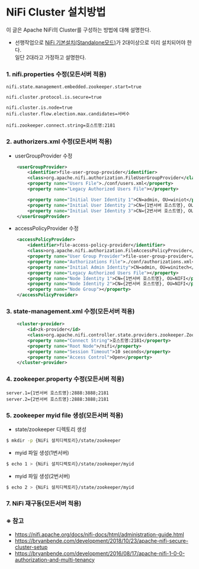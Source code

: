 # NiFi Cluster 설치방법
이 글은 Apache NiFi의 Cluster를 구성하는 방법에 대해 설명한다. <br/>
- 선행작업으로 [NiFi 기본설치(Standalone모드)](./tutorial_install.md)가 2대이상으로 미리 설치되어야 한다.<br/>
일단 2대라고 가정하고 설명한다.

### 1. nifi.properties 수정(모든서버 적용)
```properties
nifi.state.management.embedded.zookeeper.start=true

nifi.cluster.protocol.is.secure=true

nifi.cluster.is.node=true
nifi.cluster.flow.election.max.candidates=서버수

nifi.zookeeper.connect.string=호스트명:2181
```
### 2. authorizers.xml 수정(모든서버 적용)
- userGroupProvider 수정
```xml
    <userGroupProvider>
        <identifier>file-user-group-provider</identifier>
        <class>org.apache.nifi.authorization.FileUserGroupProvider</class>
        <property name="Users File">./conf/users.xml</property>
        <property name="Legacy Authorized Users File"></property>

        <property name="Initial User Identity 1">CN=admin, OU=winiot</property>
        <property name="Initial User Identity 2">CN={1번서버 호스트명}, OU=NIFI</property>
        <property name="Initial User Identity 3">CN={2번서버 호스트명}, OU=NIFI</property>
    </userGroupProvider>
```
- accessPolicyProvider 수정
```xml
    <accessPolicyProvider>
        <identifier>file-access-policy-provider</identifier>
        <class>org.apache.nifi.authorization.FileAccessPolicyProvider</class>
        <property name="User Group Provider">file-user-group-provider</property>
        <property name="Authorizations File">./conf/authorizations.xml</property>
        <property name="Initial Admin Identity">CN=admin, OU=winitech</property>
        <property name="Legacy Authorized Users File"></property>
        <property name="Node Identity 1">CN={1번서버 호스트명}, OU=NIFI</property>
        <property name="Node Identity 2">CN={2번서버 호스트명}, OU=NIFI</property>
        <property name="Node Group"></property>
    </accessPolicyProvider>
```
### 3. state-management.xml 수정(모든서버 적용)
```xml
    <cluster-provider>
        <id>zk-provider</id>
        <class>org.apache.nifi.controller.state.providers.zookeeper.ZooKeeperStateProvider</class>
        <property name="Connect String">호스트명:2181</property>
        <property name="Root Node">/nifi</property>
        <property name="Session Timeout">10 seconds</property>
        <property name="Access Control">Open</property>
    </cluster-provider>
```
### 4. zookeeper.property 수정(모든서버 적용)
```properties
server.1={1번서버 호스트명}:2888:3888;2181
server.2={2번서버 호스트명}:2888:3888;2181
```
### 5. zookeeper myid file 생성(모든서버 적용)
- state/zookeeper 디렉토리 생성
```bash
$ mkdir -p {NiFi 설치디렉토리}/state/zookeeper
```
- myid 파일 생성(1번서버)
```bash
$ echo 1 > {NiFi 설치디렉토리}/state/zookeeper/myid
```
- myid 파일 생성(2번서버)
```bash
$ echo 2 > {NiFi 설치디렉토리}/state/zookeeper/myid
```
### 7. NiFi 재구동(모든서버 적용)

### ※ 참고
- https://nifi.apache.org/docs/nifi-docs/html/administration-guide.html
- https://bryanbende.com/development/2018/10/23/apache-nifi-secure-cluster-setup
- https://bryanbende.com/development/2016/08/17/apache-nifi-1-0-0-authorization-and-multi-tenancy
